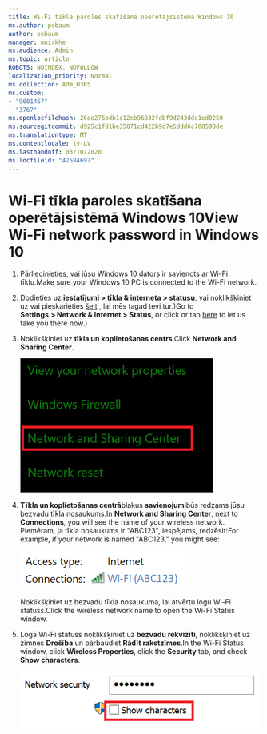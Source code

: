 ```yaml
---
title: Wi-Fi tīkla paroles skatīšana operētājsistēmā Windows 10
ms.author: pebaum
author: pebaum
manager: mnirkhe
ms.audience: Admin
ms.topic: article
ROBOTS: NOINDEX, NOFOLLOW
localization_priority: Normal
ms.collection: Adm_O365
ms.custom:
- "9001467"
- "3767"
ms.openlocfilehash: 26ae276bdb1c12eb96832fdbf9d243ddc1ed0250
ms.sourcegitcommit: d925c1fd1be35071cd422b9d7e5ddd6c700590de
ms.translationtype: MT
ms.contentlocale: lv-LV
ms.lasthandoff: 03/10/2020
ms.locfileid: "42584697"
---
```

# <a name="view-wi-fi-network-password-in-windows-10"></a><span data-ttu-id="dfec0-102">Wi-Fi tīkla paroles skatīšana operētājsistēmā Windows 10</span><span class="sxs-lookup"><span data-stu-id="dfec0-102">View Wi-Fi network password in Windows 10</span></span>

1. <span data-ttu-id="dfec0-103">Pārliecinieties, vai jūsu Windows 10 dators ir savienots ar Wi-Fi tīklu.</span><span class="sxs-lookup"><span data-stu-id="dfec0-103">Make sure your Windows 10 PC is connected to the Wi-Fi network.</span></span>

2. <span data-ttu-id="dfec0-104">Dodieties uz **iestatījumi > tīkla & interneta > statusu**, vai noklikšķiniet uz vai pieskarieties [šeit](ms-settings:network?activationSource=GetHelp) , lai mēs tagad tevi tur.)</span><span class="sxs-lookup"><span data-stu-id="dfec0-104">Go to **Settings  > Network & Internet  > Status**, or click or tap [here](ms-settings:network?activationSource=GetHelp) to let us take you there now.)</span></span>

3. <span data-ttu-id="dfec0-105">Noklikšķiniet uz **tīkla un koplietošanas centrs**.</span><span class="sxs-lookup"><span data-stu-id="dfec0-105">Click **Network and Sharing Center**.</span></span>

    ![Tīkla un koplietošanas centrā.](media/network-sharing-center.png)

4. <span data-ttu-id="dfec0-107">**Tīkla un koplietošanas centrā**blakus **savienojumi**būs redzams jūsu bezvadu tīkla nosaukums.</span><span class="sxs-lookup"><span data-stu-id="dfec0-107">In **Network and Sharing Center**, next to **Connections**, you will see the name of your wireless network.</span></span> <span data-ttu-id="dfec0-108">Piemēram, ja tīkla nosaukums ir "ABC123", iespējams, redzēsit:</span><span class="sxs-lookup"><span data-stu-id="dfec0-108">For example, if your network is named "ABC123," you might see:</span></span>

    ![Tīkla savienojumiem.](media/network-connections.png)

    <span data-ttu-id="dfec0-110">Noklikšķiniet uz bezvadu tīkla nosaukuma, lai atvērtu logu Wi-Fi statuss.</span><span class="sxs-lookup"><span data-stu-id="dfec0-110">Click the wireless network name to open the Wi-Fi Status window.</span></span> 

5. <span data-ttu-id="dfec0-111">Logā Wi-Fi statuss noklikšķiniet uz **bezvadu rekvizīti**, noklikšķiniet uz zīmnes **Drošība** un pārbaudiet **Rādīt rakstzīmes**.</span><span class="sxs-lookup"><span data-stu-id="dfec0-111">In the Wi-Fi Status window, click **Wireless Properties**, click the **Security** tab, and check **Show characters**.</span></span>

    ![Rādīt Wi-Fi paroles rakstzīmes.](media/show-password-characters.png)

